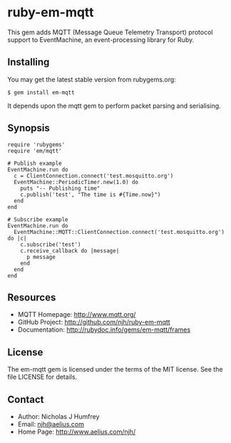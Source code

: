 ruby-em-mqtt
============

This gem adds MQTT (Message Queue Telemetry Transport) protocol support to EventMachine,
an event-processing library for Ruby.


Installing
----------

You may get the latest stable version from rubygems.org:

    $ gem install em-mqtt
    
It depends upon the mqtt gem to perform packet parsing and serialising.


Synopsis
--------

    require 'rubygems'
    require 'em/mqtt'
    
    # Publish example
    EventMachine.run do
      c = ClientConnection.connect('test.mosquitto.org')
      EventMachine::PeriodicTimer.new(1.0) do
        puts "-- Publishing time"
        c.publish('test', "The time is #{Time.now}")
      end
    end

    # Subscribe example
    EventMachine.run do
      EventMachine::MQTT::ClientConnection.connect('test.mosquitto.org') do |c|
        c.subscribe('test')
        c.receive_callback do |message|
          p message
        end
      end
    end


Resources
---------

* MQTT Homepage: http://www.mqtt.org/
* GitHub Project: http://github.com/njh/ruby-em-mqtt
* Documentation: http://rubydoc.info/gems/em-mqtt/frames

License
-------

The em-mqtt gem is licensed under the terms of the MIT license.
See the file LICENSE for details.


Contact
-------

* Author:    Nicholas J Humfrey
* Email:     njh@aelius.com
* Home Page: http://www.aelius.com/njh/
